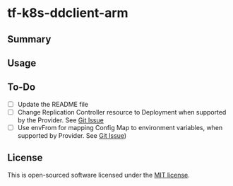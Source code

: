 # tf-k8s-ddclient-arm

## Summary


## Usage

## To-Do

 - [ ] Update the README file
 - [ ] Change Replication Controller resource to Deployment when supported by the Provider. See <a href="https://github.com/terraform-providers/terraform-provider-kubernetes/issues/3">Git Issue</a>
 - [ ] Use envFrom for mapping Config Map to environment variables, when supported by Provider. See <a href="https://github.com/terraform-providers/terraform-provider-kubernetes/issues/78">Git Issue</a>)

## License

This is open-sourced software licensed under the [MIT license](http://opensource.org/licenses/MIT).
